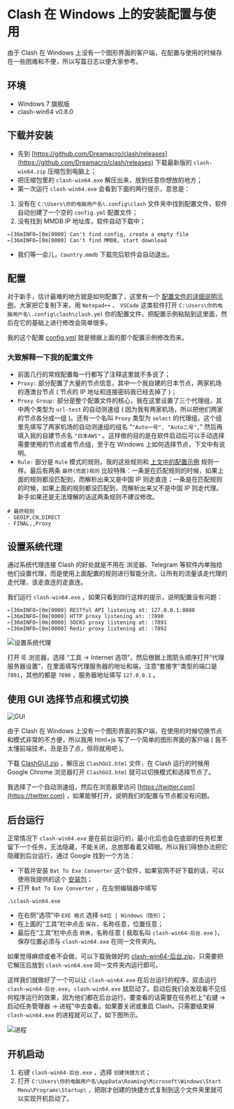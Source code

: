 # Clash 在 Windows 上的安装配置与使用

由于 Clash 在 Windows 上没有一个图形界面的客户端，在配置与使用的时候存在一些困难和不便，所以写篇日志以便大家参考。

## 环境

- Windows 7 旗舰版
- clash-win64 v0.8.0


## 下载并安装

- 先到 [https://github.com/Dreamacro/clash/releases](https://github.com/Dreamacro/clash/releases) 下载最新版的 `clash-win64.zip` 压缩包到电脑上；
- 把压缩包里的 `clash-win64.exe` 解压出来，放到任意你想放的地方；
- 第一次运行 `clash-win64.exe` 会看到下面的两行提示，意思是：
1. 没有在 `C:\Users\你的电脑用户名\.config\clash` 文件夹中找到配置文件，软件自动创建了一个空的 `config.yml` 配置文件；
2. 没有找到 MMDB IP 地址库，软件自动下载中；
```
←[36mINFO←[0m[0000] Can't find config, create a empty file
←[36mINFO←[0m[0000] Can't find MMDB, start download
```
- 我们等一会儿，`Country.mmdb` 下载完后软件会自动退出。


## 配置

对于新手，估计最难的地方就是如何配置了，这里有一个 [配置文件的详细说明示例](https://github.com/Hackl0us/SS-Rule-Snippet/blob/master/LAZY_RULES/clash.yml)，大家把它复制下来，用 `Notepad++` 、 `VSCode` 这类软件打开 `C:\Users\你的电脑用户名\.config\clash\clash.yml` 你的配置文件，把配置示例粘贴到这里面，然后在它的基础上进行修改会简单很多。

我的这个配置 [config.yml](https://github.com/meishixiu/note/blob/master/Clash/config.yml) 就是根据上面的那个配置示例修改而来。

### 大致解释一下我的配置文件

- 前面几行的常规配置每一行都写了注释这里就不多说了；
- `Proxy:` 部分配置了大量的节点信息，其中一个我自建的日本节点，两家机场的港澳台节点 ( 节点的 IP 地址和连接密码我已经去掉了 )；
- `Proxy Group:` 部分是整个配置文件的核心，我在这里设置了三个代理组，其中两个类型为 `url-test` 的自动测速组 ( 因为我有两家机场，所以把他们两家的节点各分成一组 )。还有一个名叫 `Proxy` 类型为 `select` 的代理组，这个组里先填写了两家机场的自动测速组的组名 “`"Auto一号", "Auto二号",`” 然后再填入我的自建节点名 `"日本AWS"` 。这样做的目的是在软件启动后可以手动选择需要使用的节点或者节点组，至于在 Windows 上如何选择节点，下文中有说明。
- `Rule:` 部分是 `Rule` 模式的规则，我的这些规则和 [上文中的配置示例](https://github.com/Hackl0us/SS-Rule-Snippet/blob/master/LAZY_RULES/clash.yml) 规则一样。最后有两条 `最终(兜底)规则` 比较特殊：一条是在匹配规则的时候，如果上面的规则都没匹配到，而解析出来又是中国 IP 则走直连；一条是在匹配规则的时候，如果上面的规则都没匹配到，而解析出来又不是中国 IP 则走代理。新手如果还是无法理解的话这两条规则不建议修改。

```
# 最终规则
- GEOIP,CN,DIRECT
- FINAL,,Proxy
```

## 设置系统代理

通过系统代理连接 Clash 的好处就是不用在 浏览器、Telegram 等软件内单独给他们设置代理，而是使用上面配置的规则进行智能分流，让所有的流量该走代理的走代理，该走直连的走直连。

我们运行 `clash-win64.exe` ，如果只看到四行这样的提示，说明配置没有问题：

```
←[36mINFO←[0m[0000] RESTful API listening at: 127.0.0.1:8080
←[36mINFO←[0m[0000] HTTP proxy listening at: :7890
←[36mINFO←[0m[0000] SOCKS proxy listening at: :7891
←[36mINFO←[0m[0000] Redir proxy listening at: :7892
```

![设置系统代理](https://github.com/meishixiu/note/raw/master/Clash/设置系统代理.png)

打开 IE 浏览器，选择 “工具 -> Internet 选项”，然后根据上图箭头顺序打开“代理服务器设置”，在里面填写代理服务器的地址和端，注意“套接字”类型的端口是 `7891`，其他的都是 `7890` ，服务器地址填写 `127.0.0.1` 。

## 使用 GUI 选择节点和模式切换

![GUI](https://github.com/meishixiu/note/raw/master/Clash/GUI.png)

由于 Clash 在 Windows 上没有一个图形界面的客户端，在使用的时候切换节点和模式非常的不方便，所以我用 html+js 写了一个简单的图形界面的客户端 ( 我不太懂前端技术，丑是丑了点，但将就用吧 )。

下载 [ClashGUI.zip](https://github.com/meishixiu/note/raw/master/Clash/ClashGUI.zip) ，解压出 `ClashGUI.html` 文件，在 Clash 运行的时候用 Google Chrome 浏览器打开 `ClashGUI.html` 就可以切换模式和选择节点了。

我选择了一个自动测速组，然后在浏览器里访问 [https://twitter.com](https://twitter.com) ，如果能够打开，说明我们的配置与节点都没有问题。


## 后台运行

正常情况下 `clash-win64.exe` 是在前台运行的，最小化后也会在底部的任务栏里留下一个任务，无法隐藏，不能关闭，总放那看着又碍眼。所以我们得想办法把它隐藏到后台运行，通过 Google 找到一个方法：

- 下载并安装 `Bat To Exe Converter` 这个软件，如果官网不好下载的话，可以使用我提供的这个 [安装包](https://github.com/meishixiu/note/raw/master/Clash/Bat_To_Exe_Converter.zip)；
- 打开 `Bat To Exe Converter` ，在左侧编辑器中填写

```
.\clash-win64.exe
```
- 在右侧“选项”中 `EXE 格式` 选择 `64位 | Windows（隐形）`；
- 在上面的“工具”栏中点击 `保存`，名称任意，位置任意；
- 最后在“工具”栏中点击 `转换`，名称任意 ( 我取名叫 `clash-win64-后台.exe` )，保存位置必须与 `clash-win64.exe` 在同一文件夹内。

如果觉得麻烦或者不会做，可以下载我做好的 [clash-win64-后台.zip](https://github.com/meishixiu/note/raw/master/Clash/clash-win64-后台.zip)，只需要把它解压后放到 `clash-win64.exe` 同一文件夹内运行即可。

这样我们就做好了一个可以让 `clash-win64.exe` 在后台运行的程序，双击运行 `clash-win64-后台.exe`，`clash-win64.exe` 就启动了。启动后我们会发现看不见任何程序运行的效果，因为他们都在后台运行。要查看的话需要在任务栏上“右键 -> 启动任务管理器 -> 进程”中去查看。如果要关闭或重启 Clash，只需要结束掉 `clash-win64.exe` 的进程就可以了，如下图所示。

![进程](https://github.com/meishixiu/note/raw/master/Clash/进程.png)


## 开机启动

1. 右键 `clash-win64-后台.exe` ，选择 `创建快捷方式`；
2. 打开 `C:\Users\你的电脑用户名\AppData\Roaming\Microsoft\Windows\Start Menu\Programs\Startup\` ，把刚才创建的快捷方式复制到这个文件夹里就可以实现开机启动了。
